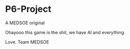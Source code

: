 # P6-Project 
A MEDSOE original

Ohayooo this game is the shit, we have AI and everything.

Love.
Team MEDSOE
